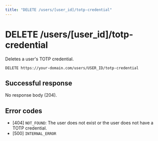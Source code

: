 ```yaml
---
title: "DELETE /users/[user_id]/totp-credential"
---
```


# DELETE /users/[user_id]/totp-credential

Deletes a user's TOTP credential.

```
DELETE https://your-domain.com/users/USER_ID/totp-credential
```

## Successful response

No response body (204).

## Error codes

- [404] `NOT_FOUND`: The user does not exist or the user does not have a TOTP credential.
- [500] `INTERNAL_ERROR`
